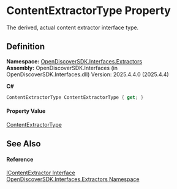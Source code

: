# ContentExtractorType Property


The derived, actual content extractor interface type.



## Definition
**Namespace:** <a href="66cb506c-7b83-62d0-4a83-d345a647f76a">OpenDiscoverSDK.Interfaces.Extractors</a>  
**Assembly:** OpenDiscoverSDK.Interfaces (in OpenDiscoverSDK.Interfaces.dll) Version: 2025.4.4.0 (2025.4.4)

**C#**
``` C#
ContentExtractorType ContentExtractorType { get; }
```



#### Property Value
<a href="cef8269a-ccb2-b212-5d05-e6ccd13d428b">ContentExtractorType</a>

## See Also


#### Reference
<a href="94fa03c2-ad71-ecdc-48b0-48fb7ff40e45">IContentExtractor Interface</a>  
<a href="66cb506c-7b83-62d0-4a83-d345a647f76a">OpenDiscoverSDK.Interfaces.Extractors Namespace</a>  
